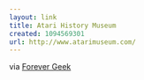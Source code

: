 ```yaml
---
layout: link
title: Atari History Museum
created: 1094569301
url: http://www.atarimuseum.com/
---
```

via [Forever Geek][]

  [Forever Geek]: http://forevergeek.com/games/ataris_junk_is_another_mans_treasure.php
